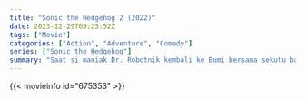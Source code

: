 ```yaml
---
title: "Sonic the Hedgehog 2 (2022)"
date: 2023-12-29T09:23:52Z
tags: ["Movie"]
categories: ["Action", "Adventure", "Comedy"]
series: ["Sonic the Hedgehog"]
summary: "Saat si maniak Dr. Robotnik kembali ke Bumi bersama sekutu barunya, Knuckles the Echidna, Sonic, dan teman barunya Tails adalah satu-satunya yang menghalangi mereka."
---
```


<mux-player stream-type="on-demand"
src="https://kp3d-my.sharepoint.com/personal/ryoo_kp3d_onmicrosoft_com/_layouts/15/download.aspx?share=EZLAudD7wpxDmFa6NnIFkUwBx8pApZpAsnyzRuKEXsd3Gw" prefer-playback="mse" controls>

</mux-player>


{{< movieinfo id="675353" >}}

<script src="https://cdn.jsdelivr.net/npm/@mux/mux-player"></script>

 <script type="application/ld+json ">
{
"@context": "https://schema.org/",
"@type": "VideoObject",
"name": "Sonic the Hedgehog 2",
"contentUrl": "https://stream.mux.com/8EihcKQw01PjNt9bkDWTrmRBkMHIlAKQ49VrupBi00lKc.m3u8",
"thumbnailUrl": "https://www.themoviedb.org/t/p/original/7MQVmsC7i6Z5tnKxQC62zBKU3Dx.jpg?width=314&fit_mode=preserve&time=25",
"uploadDate": "2023-12-18T18:45:11Z",
}

</script>